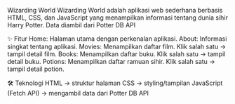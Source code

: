 Wizarding World
Wizarding World adalah aplikasi web sederhana berbasis HTML, CSS, dan JavaScript yang menampilkan informasi tentang dunia sihir Harry Potter.
Data diambil dari Potter DB API

✨ Fitur
Home: Halaman utama dengan perkenalan aplikasi.
About: Informasi singkat tentang aplikasi.
Movies: Menampilkan daftar film. Klik salah satu → tampil detail film.
Books: Menampilkan daftar buku. Klik salah satu → tampil detail buku.
Potions: Menampilkan daftar ramuan sihir. Klik salah satu → tampil detail potion.

🛠️ Teknologi
HTML → struktur halaman
CSS → styling/tampilan
JavaScript (Fetch API) → mengambil data dari Potter DB API
